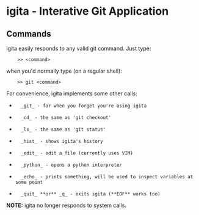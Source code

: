 igita - Interative Git Application
==================================

Commands
--------

igita easily responds to any valid git command. Just type:

        >> <command>

when you'd normally type (on a regular shell):

        >> git <command>

For convenience, igita implements some other calls:

*       _git_ - for when you forget you're using igita
*       _cd_ - the same as 'git checkout'
*       _ls_ - the same as 'git status'
*       _hist_ - shows igita's history
*       _edit_ - edit a file (currently uses VIM)
*       _python_ - opens a python interpreter
*       _echo_ - prints something, will be used to inspect variables at some point
*       _quit_ **or** _q_ - exits igita (**EOF** works too)

**NOTE:** igita no longer responds to system calls.
